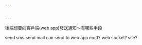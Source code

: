 ```yaml
---


---
```



後端想要向客戶端(web app)發送通知～有哪些手段

send sms
send mail
can send to web app
mqtt?
web socket?
sse?